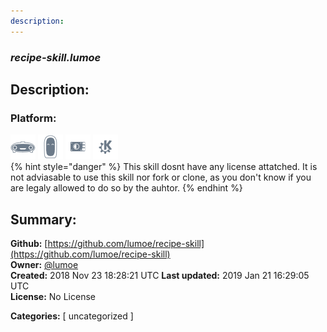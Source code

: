 ```yaml
---
description: 
---
```


### _recipe-skill.lumoe_  
## Description:  
  
  
  
### Platform:  
 ![Mark I](../.gitbook/assets/mark-1-icon.png)  ![Mark II](../.gitbook/assets/mark-2-icon.png)  ![Picroft](../.gitbook/assets/picroft-icon.png)  ![plasmoid](../.gitbook/assets/kde.png)   
{% hint style="danger" %}
This skill dosnt have any license attatched. It is not adviasable to use this skill nor fork or clone, as you don't know if you are legaly allowed to do so by the auhtor.
{% endhint %}
  
## Summary:  
**Github:** [https://github.com/lumoe/recipe-skill](https://github.com/lumoe/recipe-skill)  
**Owner:** [@lumoe](https://github.com/lumoe)  
**Created:** 2018 Nov 23 18:28:21 UTC  **Last updated:** 2019 Jan 21 16:29:05 UTC  
**License:** No License  
  
**Categories:** [ uncategorized ]   
